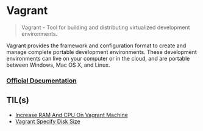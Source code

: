 # Vagrant

> Vagrant - Tool for building and distributing virtualized development environments.

Vagrant provides the framework and configuration format to create and manage complete portable development environments. These development environments can live on your computer or in the cloud, and are portable between Windows, Mac OS X, and Linux.

### [Official Documentation](https://www.vagrantup.com/docs)

## TIL(s)

- [Increase RAM And CPU On Vagrant Machine](increase-ram-and-cpu-on-vagrant-machine.md)
- [Vagrant Specify Disk Size](vagrant-specify-disk-size.md)
